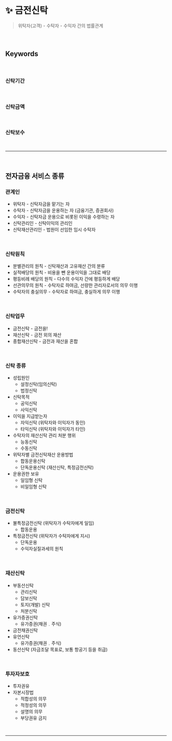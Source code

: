 # ✨ 금전신탁
> 위탁자(고객) - 수탁자 - 수익자 간의 법률관계
#### 
 
<br>

## Keywords
#### 

<br>

### 신탁기간

<br>

### 신탁금액

<br>

### 신탁보수

<br>
<hr>
<br>

## 전자금융 서비스 종류
#### 

### 관계인
* 위탁자 - 신탁자금을 맡기는 자
* 수탁자 - 신탁자금을 운용하는 자 (금융기관, 증권회사)
* 수익자 - 신탁자금 운용으로 비롯된 이익을 수령하는 자
* 신탁관리인 - 신탁이익의 관리인
* 신탁재산관리인 - 법원이 선임한 임시 수탁자

<br>

### 신탁원칙
* 분별관리의 원칙 - 신탁재산과 고유재산 간의 분류
* 실적배당의 원칙 - 비용을 뺀 운용이익을 그대로 배당
* 평등비례 배당의 원칙 - 다수의 수익자 간에 평등하게 배당
* 선관의무의 원칙 - 수탁자로 하여금, 선량한 관리자로서의 의무 이행
* 수탁자의 충실의무 - 수탁자로 하여금, 충실하게 의무 이행

<br>

### 신탁업무
* 금전신탁 - 금전을!
* 재산신탁 - 금전 외의 재산
* 종합재산신탁 - 금전과 재산을 혼합

<br>

### 신탁 종류
* 성립원인
  * 설정신탁(임의신탁)
  * 법정신탁
* 신탁목적
  * 공익신탁
  * 사익신탁
* 이익을 지급받는자
  * 자익신탁 (위탁자와 이익자가 동인)
  * 타익신탁 (위탁자와 이익자가 타인)
* 수탁자의 재산신탁 관리 처분 행위
  * 능동신탁
  * 수동신탁
* 위탁자별 금전신탁재산 운용방법
  * 합동운용신탁
  * 단독운용신탁 (재산신탁, 특정금전신탁)
* 운용권한 보유
  * 일임형 신탁
  * 비일임형 신탁

<br>

### 금전신탁
* 불특정금전신탁 (위탁자가 수탁자에게 일임)
  * 합동운용
* 특정금전신탁 (위탁자가 수탁자에게 지시)
  * 단독운용
  * 수익자실질과세의 원칙

<br>

### 재산신탁
* 부동산신탁
  * 관리신탁
  * 담보신탁
  * 토지(개발) 신탁
  * 처분신탁
* 유가증권신탁
  * 유가증권(채권﹒주식)
* 금전채권신탁 
* 유언신탁
  * 유가증권(채권﹒주식)
* 동산신탁 (자금조달 목표로, 보통 항공기 등을 취급)

<br>

### 투자자보호
* 투자권유
* 자본시장법
  * 적합성의 의무
  * 적정성의 의무
  * 설명의 의무
  * 부당권유 금지

<br>
<hr>
<br>
